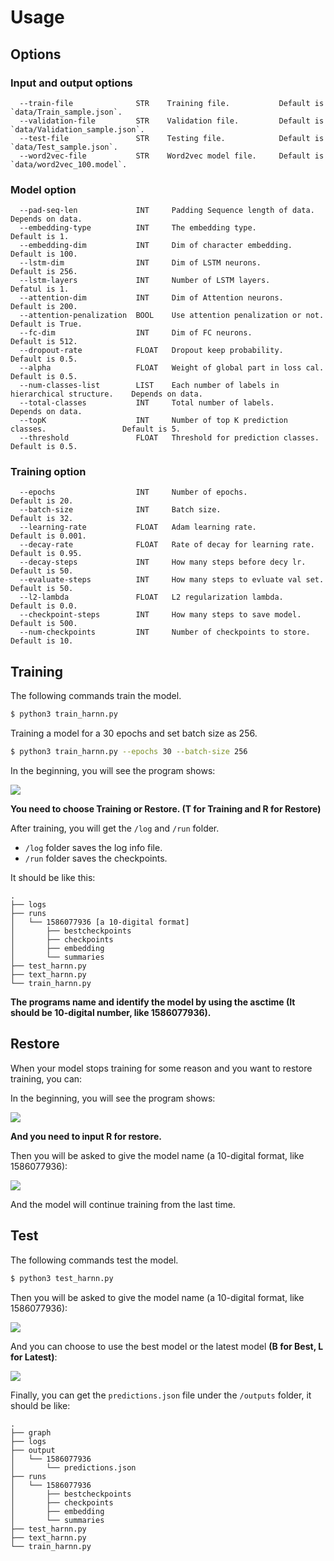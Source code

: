# Usage

## Options

### Input and output options

```
  --train-file              STR    Training file.      		Default is `data/Train_sample.json`.
  --validation-file         STR    Validation file.      	Default is `data/Validation_sample.json`.
  --test-file               STR    Testing file.       		Default is `data/Test_sample.json`.
  --word2vec-file           STR    Word2vec model file.		Default is `data/word2vec_100.model`.
```

### Model option

```
  --pad-seq-len             INT     Padding Sequence length of data.                    Depends on data.
  --embedding-type          INT     The embedding type.                                 Default is 1.
  --embedding-dim           INT     Dim of character embedding.                         Default is 100.
  --lstm-dim                INT     Dim of LSTM neurons.                                Default is 256.
  --lstm-layers             INT     Number of LSTM layers.                              Defatul is 1.
  --attention-dim           INT     Dim of Attention neurons.                           Default is 200.
  --attention-penalization  BOOL    Use attention penalization or not.                  Default is True.
  --fc-dim                  INT     Dim of FC neurons.                                  Default is 512.
  --dropout-rate            FLOAT   Dropout keep probability.                           Default is 0.5.
  --alpha                   FLOAT   Weight of global part in loss cal.                  Default is 0.5.
  --num-classes-list        LIST    Each number of labels in hierarchical structure.    Depends on data.
  --total-classes           INT     Total number of labels.                             Depends on data.
  --topK                    INT     Number of top K prediction classes.                 Default is 5.
  --threshold               FLOAT   Threshold for prediction classes.                   Default is 0.5.
```

### Training option

```
  --epochs                  INT     Number of epochs.                       Default is 20.
  --batch-size              INT     Batch size.                             Default is 32.
  --learning-rate           FLOAT   Adam learning rate.                     Default is 0.001.
  --decay-rate              FLOAT   Rate of decay for learning rate.        Default is 0.95.
  --decay-steps             INT     How many steps before decy lr.          Default is 50.
  --evaluate-steps          INT     How many steps to evluate val set.      Default is 50.
  --l2-lambda               FLOAT   L2 regularization lambda.               Default is 0.0.
  --checkpoint-steps        INT     How many steps to save model.           Default is 500.
  --num-checkpoints         INT     Number of checkpoints to store.         Default is 10.
```

## Training

The following commands train the model.

```bash
$ python3 train_harnn.py
```

Training a model for a 30 epochs and set batch size as 256.

```bash
$ python3 train_harnn.py --epochs 30 --batch-size 256
```

In the beginning, you will see the program shows:

![](https://live.staticflickr.com/65535/49737484641_a1fca341c6_o.png)

**You need to choose Training or Restore. (T for Training and R for Restore)**

After training, you will get the `/log` and  `/run` folder.

- `/log` folder saves the log info file.
- `/run` folder saves the checkpoints.

It should be like this:

```text
.
├── logs
├── runs
│   └── 1586077936 [a 10-digital format]
│       ├── bestcheckpoints
│       ├── checkpoints
│       ├── embedding
│       └── summaries
├── test_harnn.py
├── text_harnn.py
└── train_harnn.py
```

**The programs name and identify the model by using the asctime (It should be 10-digital number, like 1586077936).** 

## Restore

When your model stops training for some reason and you want to restore training, you can:

In the beginning, you will see the program shows:

![](https://live.staticflickr.com/65535/49737999667_b6cd3e0f94_o.png)

**And you need to input R for restore.**

Then you will be asked to give the model name (a 10-digital format, like 1586077936):

![](https://live.staticflickr.com/65535/49737156823_a5945fa958_o.png)

And the model will continue training from the last time.

## Test

The following commands test the model.

```bash
$ python3 test_harnn.py
```

Then you will be asked to give the model name (a 10-digital format, like 1586077936):

![](https://live.staticflickr.com/65535/49737165843_56b8a25363_o.png)

And you can choose to use the best model or the latest model **(B for Best, L for Latest)**:

![](https://live.staticflickr.com/65535/49737168723_08a512aea8_o.png)

Finally, you can get the `predictions.json` file under the `/outputs`  folder, it should be like:

```text
.
├── graph
├── logs
├── output
│   └── 1586077936
│       └── predictions.json
├── runs
│   └── 1586077936
│       ├── bestcheckpoints
│       ├── checkpoints
│       ├── embedding
│       └── summaries
├── test_harnn.py
├── text_harnn.py
└── train_harnn.py
```

